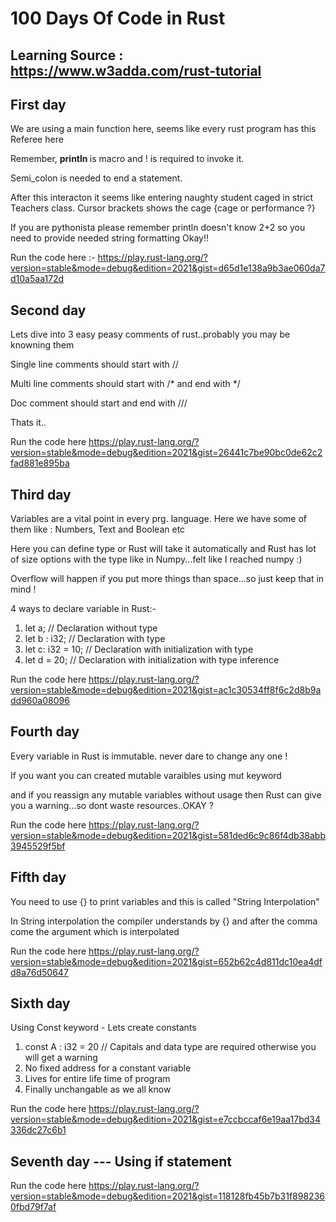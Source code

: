 # 100 Days Of Code in Rust

## Learning Source : https://www.w3adda.com/rust-tutorial

## First day 
We are using a main function here, seems like every rust program has this Referee here 

Remember, <b> println </b> is macro and ! is required to invoke it. 

Semi_colon is needed to end a statement.

After this interacton it seems like entering naughty student caged in strict Teachers class. Cursor brackets shows the cage {cage or performance ?}

If you are pythonista please remember println doesn't know 2+2 so you need to provide needed string formatting Okay!! 

Run the code here :- https://play.rust-lang.org/?version=stable&mode=debug&edition=2021&gist=d65d1e138a9b3ae060da7d10a5aa172d

## Second day 

Lets dive into 3 easy peasy comments of rust..probably you may be knowning them 

Single line comments should start with  //

Multi line comments should start with  /* and end with */

Doc comment should start and end with ///

Thats it..

Run the code here 
https://play.rust-lang.org/?version=stable&mode=debug&edition=2021&gist=26441c7be90bc0de62c2fad881e895ba

## Third day 

Variables are a vital point in every prg. language. Here we have some of them like : Numbers, Text and Boolean etc

Here you can define type or Rust will take it automatically and Rust has lot of size options with the type like in Numpy...felt like I reached numpy :)

Overflow will happen if you put more things than space...so just keep that in mind !

 4 ways to declare variable in Rust:-
1) let a; // Declaration without type
2) let b : i32; // Declaration with  type
3) let c: i32 = 10; // Declaration with initialization with type
4) let d = 20; // Declaration with initialization with type inference
    
Run the code here 
https://play.rust-lang.org/?version=stable&mode=debug&edition=2021&gist=ac1c30534ff8f6c2d8b9add960a08096

## Fourth day 

Every variable in Rust is immutable. never dare to change any one !

If you want you can created mutable varaibles using mut keyword

and if you reassign any mutable variables without usage then Rust can give you a warning...so dont waste resources..OKAY ?

Run the code here 
https://play.rust-lang.org/?version=stable&mode=debug&edition=2021&gist=581ded6c9c86f4db38abb3945529f5bf

## Fifth day 

You need to use {} to print variables and this is called "String Interpolation"

In String interpolation the compiler understands by {} and after the comma come the argument which is interpolated

Run the code here 
https://play.rust-lang.org/?version=stable&mode=debug&edition=2021&gist=652b62c4d811dc10ea4dfd8a76d50647

## Sixth day 
Using Const keyword - Lets create constants
1) const A : i32 = 20 // Capitals and data type are required otherwise you will get a warning
2) No fixed address for a constant variable
3) Lives for entire life time of program
4) Finally unchangable as we all know

Run the code here 
https://play.rust-lang.org/?version=stable&mode=debug&edition=2021&gist=e7ccbccaf6e19aa17bd34336dc27c6b1

## Seventh day --- Using if statement

Run the code here 
https://play.rust-lang.org/?version=stable&mode=debug&edition=2021&gist=118128fb45b7b31f8982360fbd79f7af



